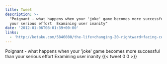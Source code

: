 ```yaml
---
title: Tweet
description: >-
  "Poignant - what happens when your 'joke' game becomes more successful than
  your serious effort  Examining user inanity"
date: '2012-01-06T08:01:39+00:00'
links:
  - 'http://kotaku.com/5846080/the-life+changing-20-rightward+facing-cow'
---
```

Poignant - what happens when your 'joke' game becomes more successful than your serious effort  Examining user inanity
      {{< tweet 0 0 >}}
    
